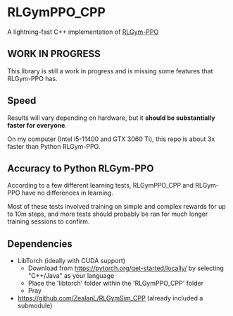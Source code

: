# RLGymPPO_CPP
A lightning-fast C++ implementation of [RLGym-PPO](https://github.com/AechPro/rlgym-ppo)

## WORK IN PROGRESS 
This library is still a work in progress and is missing some features that RLGym-PPO has.

## Speed
Results will vary depending on hardware, but it **should be substantially faster for everyone**.

On my computer (Intel i5-11400 and GTX 3060 Ti), this repo is about 3x faster than Python RLGym-PPO.


## Accuracy to Python RLGym-PPO
According to a few different learning tests, RLGymPPO_CPP and RLGym-PPO have no differences in learning.

Most of these tests involved training on simple and complex rewards for up to 10m steps,
and more tests should probably be ran for much longer training sessions to confirm.

## Dependencies 
 - LibTorch (ideally with CUDA support)
    - Download from https://pytorch.org/get-started/locally/ by selecting "C++/Java" as your language
    - Place the 'libtorch' folder within the 'RLGymPPO_CPP' folder
    - Pray
 - https://github.com/ZealanL/RLGymSim_CPP (already included a submodule)